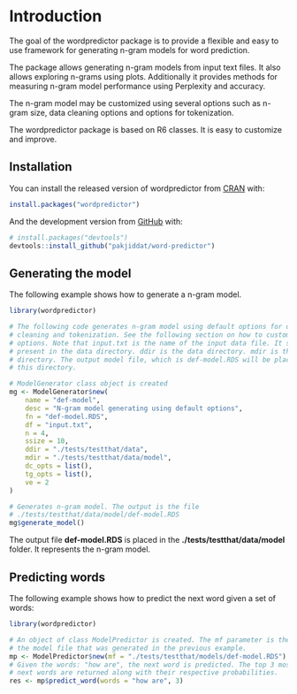 
<!-- README.md is generated from README.Rmd. Please edit that file -->

# Introduction

<!-- badges: start -->

<!-- badges: end -->

The goal of the wordpredictor package is to provide a flexible and easy
to use framework for generating n-gram models for word prediction.

The package allows generating n-gram models from input text files. It
also allows exploring n-grams using plots. Additionally it provides
methods for measuring n-gram model performance using Perplexity and
accuracy.

The n-gram model may be customized using several options such as n-gram
size, data cleaning options and options for tokenization.

The wordpredictor package is based on R6 classes. It is easy to
customize and improve.

## Installation

You can install the released version of wordpredictor from
[CRAN](https://CRAN.R-project.org) with:

``` r
install.packages("wordpredictor")
```

And the development version from [GitHub](https://github.com/) with:

``` r
# install.packages("devtools")
devtools::install_github("pakjiddat/word-predictor")
```

## Generating the model

The following example shows how to generate a n-gram model.

``` r
library(wordpredictor)

# The following code generates n-gram model using default options for data
# cleaning and tokenization. See the following section on how to customize these
# options. Note that input.txt is the name of the input data file. It should be
# present in the data directory. ddir is the data directory. mdir is the model
# directory. The output model file, which is def-model.RDS will be placed in
# this directory.

# ModelGenerator class object is created
mg <- ModelGenerator$new(
    name = "def-model",
    desc = "N-gram model generating using default options",
    fn = "def-model.RDS",
    df = "input.txt",
    n = 4,
    ssize = 10,
    ddir = "./tests/testthat/data",
    mdir = "./tests/testthat/data/model",
    dc_opts = list(),
    tg_opts = list(),
    ve = 2
)

# Generates n-gram model. The output is the file
# ./tests/testthat/data/model/def-model.RDS
mg$generate_model()
```

The output file **def-model.RDS** is placed in the
**./tests/testthat/data/model** folder. It represents the n-gram model.

## Predicting words

The following example shows how to predict the next word given a set of
words:

``` r
library(wordpredictor)

# An object of class ModelPredictor is created. The mf parameter is the name of
# the model file that was generated in the previous example.
mp <- ModelPredictor$new(mf = "./tests/testthat/models/def-model.RDS")
# Given the words: "how are", the next word is predicted. The top 3 most likely
# next words are returned along with their respective probabilities.
res <- mp$predict_word(words = "how are", 3)
```
